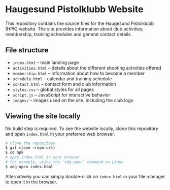 # Haugesund Pistolklubb Website

This repository contains the source files for the Haugesund Pistolklubb (HPK) website. The site provides information about club activities, membership, training schedules and general contact details.

## File structure

- `index.html` – main landing page
- `activities.html` – details about the different shooting activities offered
- `membership.html` – information about how to become a member
- `schedule.html` – calendar and training schedule
- `contact.html` – contact form and club information
- `styles.css` – global styles for all pages
- `script.js` – JavaScript for interactive behavior
- `images/` – images used on the site, including the club logo

## Viewing the site locally

No build step is required. To see the website locally, clone this repository and open `index.html` in your preferred web browser.

```sh
# clone the repository
$ git clone <repo-url>
$ cd hpk
# open index.html in your browser
# for example, using the `xdg-open` command on Linux
$ xdg-open index.html
```

Alternatively you can simply double-click on `index.html` in your file manager to open it in the browser.
